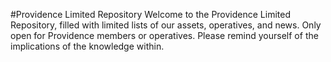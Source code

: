 #Providence Limited Repository
Welcome to the Providence Limited Repository, filled with limited lists of our assets, operatives, and news. Only open for Providence members or operatives. Please remind yourself of the implications of the knowledge within.